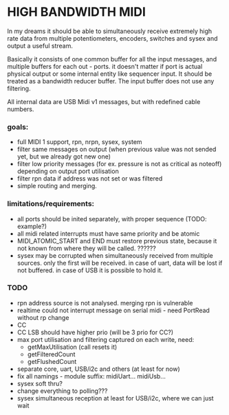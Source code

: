 # HIGH BANDWIDTH MIDI

In my dreams it should be able to simultaneously receive extremely high rate data from multiple potentiometers, encoders, switches and sysex and output a useful stream.

Basically it consists of one common buffer for all the input messages, and multiple buffers for each out - ports. it doesn't matter if port is actual physical output or some internal entity like sequencer input. It should be treated as a bandwidth reducer buffer. The input buffer does not use any filtering.

All internal data are USB Midi v1 messages, but with redefined cable numbers.

### goals:
 - full MIDI 1 support, rpn, nrpn, sysex, system
 - filter same messages on output (when previous value was not sended yet, but we already got new one)
 - filter low priority messages (for ex. pressure is not as critical as noteoff) depending on output port utilisation
 - filter rpn data if address was not set or was filtered
 - simple routing and merging. 

### limitations/requirements:
- all ports should be inited separately, with proper sequence (TODO: example?)
- all midi related interrupts must have same priority and be atomic
- MIDI_ATOMIC_START and END must restore previous state, because it not known from where they will be called. ??????
- sysex may be corrupted when simultaneously received from multiple sources. only the first will be received. in case of uart, data will be lost if not buffered. in case of USB it is possible to hold it.


### TODO
- rpn address source is not analysed. merging rpn is vulnerable
- realtime could not interrupt message on serial midi - need PortRead without rp change
- CC
- CC LSB should have higher prio (will be 3 prio for CC?)
- max port utilisation and filtering captured on each write, need:
    - getMaxUtilisation (call resets it)
    - getFilteredCount
    - getFlushedCount
- separate core, uart, USB/i2c and others (at least for now)
- fix all namings - module suffix: midiUart... midiUsb...
- sysex soft thru?
- change everything to polling???
- sysex simultaneous reception at least for USB/i2c, where we can just wait
